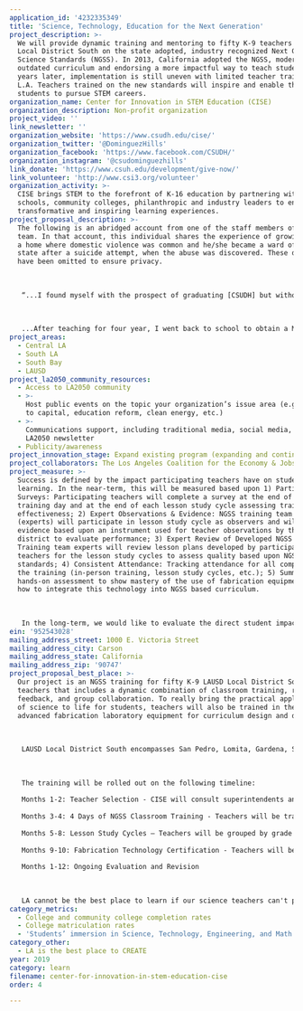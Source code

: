```yaml
---
application_id: '4232335349'
title: 'Science, Technology, Education for the Next Generation'
project_description: >-
  We will provide dynamic training and mentoring to fifty K-9 teachers in LAUSD
  Local District South on the state adopted, industry recognized Next Generation
  Science Standards (NGSS). In 2013, California adopted the NGSS, modernizing an
  outdated curriculum and endorsing a more impactful way to teach students. Six
  years later, implementation is still uneven with limited teacher training in
  L.A. Teachers trained on the new standards will inspire and enable their
  students to pursue STEM careers.
organization_name: Center for Innovation in STEM Education (CISE)
organization_description: Non-profit organization
project_video: ''
link_newsletter: ''
organization_website: 'https://www.csudh.edu/cise/'
organization_twitter: '@DominguezHills'
organization_facebook: 'https://www.facebook.com/CSUDH/'
organization_instagram: '@csudominguezhills'
link_donate: 'https://www.csuh.edu/development/give-now/'
link_volunteer: 'http://www.csi3.org/volunteer'
organization_activity: >-
  CISE brings STEM to the forefront of K-16 education by partnering with
  schools, community colleges, philanthropic and industry leaders to enable
  transformative and inspiring learning experiences.
project_proposal_description: >-
  The following is an abridged account from one of the staff members of the CISE
  team. In that account, this individual shares the experience of growing up in
  a home where domestic violence was common and he/she became a ward of the
  state after a suicide attempt, when the abuse was discovered. These details
  have been omitted to ensure privacy.
   
   
   
   “...I found myself with the prospect of graduating [CSUDH] but without a clue of what my next steps would be. This is when I met Dr. Hamdan, my current Director and mentor. He encouraged me to become a math teacher, because I minored in math and because there was a shortage of individuals like me in the field. Some people have credited my success to my resilience but I know better. It is due to the educators that knew my story and didn’t lower the bar for me, out of pity. Dr. Hamdan was able to see my potential, even before I could see it, rather than the broken young adult that others saw. Although my story is difficult to tell, today I write it in order to acknowledge the impact that the MISTI and TTT program, which Dr. Hamdan accepted me to, had on my success. The programs provided me with support and guidance and surrounded me with good people. This may not sound like a lot but for someone who is the first to attend college, it is the difference between making it or not making it to the finish line...
   
   
   
   ...After teaching for four year, I went back to school to obtain a Masters in Educational Leadership. Upon graduating, I reached out to Dr. Hamdan for assistance in securing a vice-principal position. To my surprise, he offered me a position on his team. Dr. Hamdan never lowered his expectations and always pushed me to be the best in all I did. It was his demand that I produced the best that prepared me for my current role. In my current role, my realm of influence is more than I could have ever imagined and more than anyone ever expected from me. So I end with a sincere thank you to Dr. Hamdan (and his team), and to other critical mentors, for believing in me and for having high expectations for me.”
project_areas:
  - Central LA
  - South LA
  - South Bay
  - LAUSD
project_la2050_community_resources:
  - Access to LA2050 community
  - >-
    Host public events on the topic your organization’s issue area (e.g. access
    to capital, education reform, clean energy, etc.) 
  - >-
    Communications support, including traditional media, social media, and
    LA2050 newsletter
  - Publicity/awareness
project_innovation_stage: Expand existing program (expanding and continuing ongoing successful projects)
project_collaborators: The Los Angeles Coalition for the Economy & Jobs
project_measure: >-
  Success is defined by the impact participating teachers have on student
  learning. In the near-term, this will be measured based upon 1) Participant
  Surveys: Participating teachers will complete a survey at the end of each
  training day and at the end of each lesson study cycle assessing training
  effectiveness; 2) Expert Observations & Evidence: NGSS training team members
  (experts) will participate in lesson study cycle as observers and will gather
  evidence based upon an instrument used for teacher observations by the
  district to evaluate performance; 3) Expert Review of Developed NGSS Lessons:
  Training team experts will review lesson plans developed by participating
  teachers for the lesson study cycles to assess quality based upon NGSS
  standards; 4) Consistent Attendance: Tracking attendance for all components of
  the training (in-person training, lesson study cycles, etc.); 5) Summative
  hands-on assessment to show mastery of the use of fabrication equipment and
  how to integrate this technology into NGSS based curriculum.
   
   
   
   In the long-term, we would like to evaluate the direct student impact on quantitative metrics such as performance on standardized tests and qualitative metrics such as enthusiasm for and confidence in pursuing STEM related fields. We will be in a position to pursue this type of evaluation after the initial spring 2018 pilot group of 50 teachers has had the opportunity to teach according to the new standards for a full year (fall 2018- spring 2019).
ein: '952543028'
mailing_address_street: 1000 E. Victoria Street
mailing_address_city: Carson
mailing_address_state: California
mailing_address_zip: '90747'
project_proposal_best_place: >-
  Our project is an NGSS training for fifty K-9 LAUSD Local District South
  teachers that includes a dynamic combination of classroom training, real-time
  feedback, and group collaboration. To really bring the practical application
  of science to life for students, teachers will also be trained in the use of
  advanced fabrication laboratory equipment for curriculum design and delivery. 
   
   
   
   LAUSD Local District South encompasses San Pedro, Lomita, Gardena, South LA, and South Central LA. We chose this district because of limited implementation and the largest achievement gaps in science among student groups are defined by race and income. LAUSD enrollment is 90% students of color and 80% are socioeconomically disadvantaged. Within Local District South, we will recruit teachers mainly from schools who have a "STEAM Academy" and/or "STEAM Lab". Additionally, we will guide schools that have a "STEAM Lab" on how to furnish the lab and make it operational to develop their own capacity to manage and operate the lab, engaging students in advanced fabrication technology. 
   
   
   
   The training will be rolled out on the following timeline:
   
   Months 1-2: Teacher Selection - CISE will consult superintendents and STEM/STEAM coordinators to identify which schools will most benefit from training. Principals at selected schools will recommend 2-3 teachers.
   
   Months 3-4: 4 Days of NGSS Classroom Training - Teachers will be trained on the conceptual and instructional shifts from the current standards. They will learn the three dimensions of NGSS, analyze lesson plans, and break down new performance expectations. 
   
   Months 5-8: Lesson Study Cycles — Teachers will be grouped by grade level and work closely with an NGSS Expert to identify a focus based on student data and co-develop an NGSS aligned lesson. Teams of trainees will engage in collaborative planning-teaching-observation of learning, followed by lesson evaluation and refinement. Experts will lead a debrief to inform next steps and guide a second round of lesson study.
   
   Months 9-10: Fabrication Technology Certification - Teachers will be trained to use advanced fabrication equipment, such as 3D printers, Vinyl cutters, Laser Cutters, and CNC Routers, and to incorporate the engineering practices into their science lessons. With expert guidance, teachers will develop a unit of instruction that is NGSS aligned and demonstrates their ability to incorporate fabrication technology into their instruction.
   
   Months 1-12: Ongoing Evaluation and Revision 
   
   
   
   LA cannot be the best place to learn if our science teachers can't prepare students for college, careers and citizenship. Limited NGSS implementation is troubling in California where only 24% of 4th and 8th graders test proficient on the National Assessment of Education Progress in Science. We have trained 100 teachers with 50 more currently in training. The feedback has been outstanding with the majority highly rating its effectiveness and 100% willing to recommend it to peers.
category_metrics:
  - College and community college completion rates
  - College matriculation rates
  - 'Students’ immersion in Science, Technology, Engineering, and Math content'
category_other:
  - LA is the best place to CREATE
year: 2019
category: learn
filename: center-for-innovation-in-stem-education-cise
order: 4

---
```

